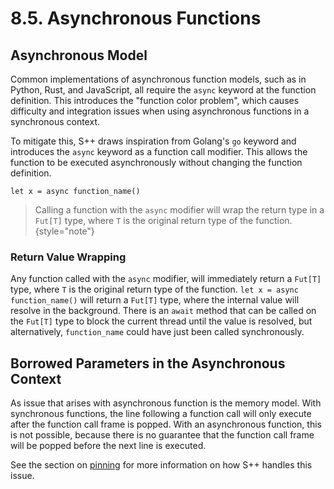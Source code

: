 # 8.5. Asynchronous Functions

<primary-label ref="header-label"/>

<secondary-label ref="doc-wip"/>

<secondary-label ref="doc-subj-update"/>

## Asynchronous Model

Common implementations of asynchronous function models, such as in Python, Rust, and JavaScript, all require the `async`
keyword at the function definition. This introduces the "function color problem", which causes difficulty and
integration issues when using asynchronous functions in a synchronous context.

To mitigate this, S++ draws inspiration from Golang's `go` keyword and introduces the `async` keyword as a function call
modifier. This allows the function to be executed asynchronously without changing the function definition.

```
let x = async function_name()
```

> Calling a function with the `async` modifier will wrap the return type in a `Fut[T]` type, where `T` is the original
> return type of the function.
> {style="note"}

### Return Value Wrapping

Any function called with the `async` modifier, will immediately return a `Fut[T]` type, where `T` is the original return
type of the function. `let x = async function_name()` will return a `Fut[T]` type, where the internal value will resolve
in the background. There is an `await` method that can be called on the `Fut[T]` type to block the current thread until
the value is resolved, but alternatively, `function_name` could have just been called synchronously.

## Borrowed Parameters in the Asynchronous Context

As issue that arises with asynchronous function is the memory model. With synchronous functions, the line following a
function call will only execute after the function call frame is popped. With an asynchronous function, this is not
possible, because there is no guarantee that the function call frame will be popped before the next line is executed.

See the section on [pinning](11-5-Pinning.md) for more information on how S++ handles this issue.
